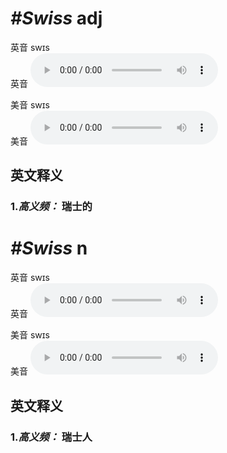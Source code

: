 # ***\#Swiss*** adj
英音 swɪs  
英音
<audio src="./media/Swiss1.aac" controls="controls"></audio>

美音 swɪs  
美音
<audio src="./media/Swiss.aac" controls="controls"></audio>



  

英文释义
---
### 1.*高义频：* **瑞士的**  


# ***\#Swiss*** n
英音 swɪs  
英音
<audio src="./media/Swiss1.aac" controls="controls"></audio>

美音 swɪs  
美音
<audio src="./media/Swiss.aac" controls="controls"></audio>



  

英文释义
---
### 1.*高义频：* **瑞士人**  


